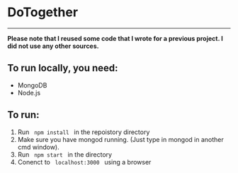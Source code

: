 <h1>DoTogether</h1>
<hr> 

**Please note that I reused some code that I wrote for a previous project. I did not use any other sources.**

<h2> To run locally, you need: </h2>
<ul>
	<li> MongoDB </li>
	<li> Node.js </li>
</ul>

<h2> To run: </h2>
<ol>
	<li> Run <code> npm install </code> in the repoistory directory </li> 	
	<li> Make sure you have mongod running. (Just type in mongod in another cmd window). </li>
	<li> Run <code> npm start </code> in the directory </li> 
	<li> Conenct to <code> localhost:3000 </code> using a browser </li>
</ol>
